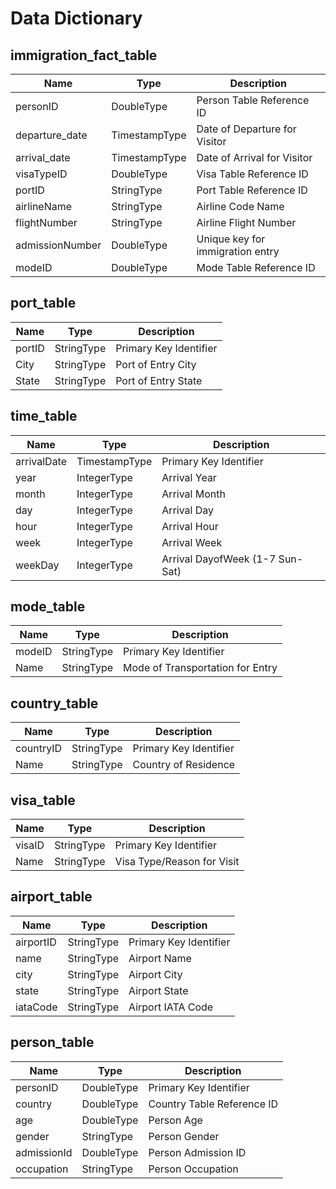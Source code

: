# Data Dictionary
## immigration_fact_table

|Name|Type|Description|
|---|---|---|
|personID|DoubleType|Person Table Reference ID|
|departure_date|TimestampType|Date of Departure for Visitor|
|arrival_date|TimestampType|Date of Arrival for Visitor|
|visaTypeID|DoubleType|Visa Table Reference ID|
|portID|StringType|Port Table Reference ID|
|airlineName|StringType|Airline Code Name|
|flightNumber|StringType|Airline Flight Number|
|admissionNumber|DoubleType|Unique key for immigration entry|
|modeID|DoubleType|Mode Table Reference ID|

## port_table

|Name|Type|Description|
|---|---|---|
|portID|StringType|Primary Key Identifier|
|City|StringType|Port of Entry City|
|State|StringType|Port of Entry State|

## time_table

|Name|Type|Description|
|---|---|---|
|arrivalDate|TimestampType|Primary Key Identifier|
|year|IntegerType|Arrival Year|
|month|IntegerType|Arrival Month|
|day|IntegerType|Arrival Day|
|hour|IntegerType|Arrival Hour|
|week|IntegerType|Arrival Week|
|weekDay|IntegerType|Arrival DayofWeek (1-7 Sun-Sat)|

## mode_table

|Name|Type|Description|
|---|---|---|
|modeID|StringType|Primary Key Identifier|
|Name|StringType|Mode of Transportation for Entry|

## country_table

|Name|Type|Description|
|---|---|---|
|countryID|StringType|Primary Key Identifier|
|Name|StringType|Country of Residence|

## visa_table

|Name|Type|Description|
|---|---|---|
|visaID|StringType|Primary Key Identifier|
|Name|StringType|Visa Type/Reason for Visit|

## airport_table

|Name|Type|Description|
|---|---|---|
|airportID|StringType|Primary Key Identifier|
|name|StringType|Airport Name|
|city|StringType|Airport City|
|state|StringType|Airport State|
|iataCode|StringType|Airport IATA Code|

## person_table

|Name|Type|Description|
|---|---|---|
|personID|DoubleType|Primary Key Identifier|
|country|DoubleType|Country Table Reference ID|
|age|DoubleType|Person Age|
|gender|StringType|Person Gender|
|admissionId|DoubleType|Person Admission ID|
|occupation|StringType|Person Occupation|

</align>